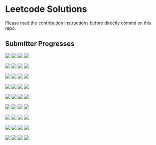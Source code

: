 # Leetcode Solutions
Please read the [contribution instructions](https://github.com/leetcode-study-group/leetcode-solutions/wiki) before directly commit on this repo.

## Submitter Progresses

![](https://img.shields.io/badge/Progress-069%20%2F%20310-ff3800.svg) ![](https://img.shields.io/badge/Recent-074-00ff00.svg) ![](https://img.shields.io/badge/Total-237-ff69b4.svg) ![](https://img.shields.io/badge/Name-Jrui-lightgrey.svg) 

![](https://img.shields.io/badge/Progress-055%20%2F%20310-ff2d00.svg) ![](https://img.shields.io/badge/Recent-059-00ff00.svg) ![](https://img.shields.io/badge/Total-062-ff69b4.svg) ![](https://img.shields.io/badge/Name-zhuwhr-lightgrey.svg) 

![](https://img.shields.io/badge/Progress-134%20%2F%20310-ff6e00.svg) ![](https://img.shields.io/badge/Recent-031-3ae100.svg) ![](https://img.shields.io/badge/Total-263-ff69b4.svg) ![](https://img.shields.io/badge/Name-yanyatongzh-lightgrey.svg) 

![](https://img.shields.io/badge/Progress-064%20%2F%20310-ff3400.svg) ![](https://img.shields.io/badge/Recent-026-83bd00.svg) ![](https://img.shields.io/badge/Total-080-ff69b4.svg) ![](https://img.shields.io/badge/Name-olaolaola-lightgrey.svg) 

![](https://img.shields.io/badge/Progress-040%20%2F%20310-ff2000.svg) ![](https://img.shields.io/badge/Recent-018-f78300.svg) ![](https://img.shields.io/badge/Total-063-ff69b4.svg) ![](https://img.shields.io/badge/Name-zhouyuanquaner-lightgrey.svg) 

![](https://img.shields.io/badge/Progress-137%20%2F%20310-ff7000.svg) ![](https://img.shields.io/badge/Recent-009-ff4100.svg) ![](https://img.shields.io/badge/Total-207-ff69b4.svg) ![](https://img.shields.io/badge/Name-Joshuawong-lightgrey.svg) 

![](https://img.shields.io/badge/Progress-071%20%2F%20310-ff3a00.svg) ![](https://img.shields.io/badge/Recent-007-ff3300.svg) ![](https://img.shields.io/badge/Total-101-ff69b4.svg) ![](https://img.shields.io/badge/Name-haolin.ju-lightgrey.svg) 

![](https://img.shields.io/badge/Progress-020%20%2F%20310-ff1000.svg) ![](https://img.shields.io/badge/Recent-006-ff2b00.svg) ![](https://img.shields.io/badge/Total-063-ff69b4.svg) ![](https://img.shields.io/badge/Name-robturtle-lightgrey.svg) 

![](https://img.shields.io/badge/Progress-006%20%2F%20310-ff0400.svg) ![](https://img.shields.io/badge/Recent-006-ff2b00.svg) ![](https://img.shields.io/badge/Total-009-ff69b4.svg) ![](https://img.shields.io/badge/Name-brucegx-lightgrey.svg) 

